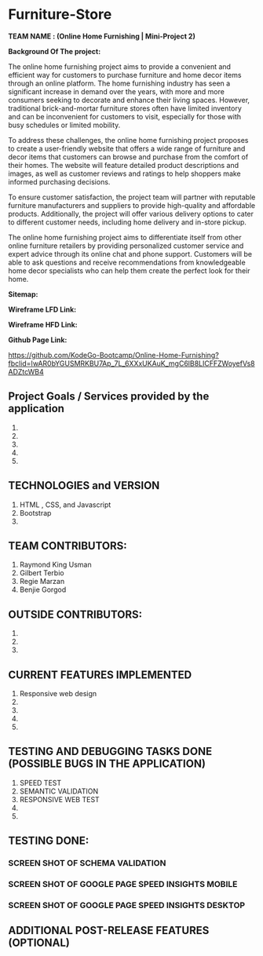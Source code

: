 # Furniture-Store

**TEAM NAME : (Online Home Furnishing | Mini-Project 2)**

**Background Of The project:**

The online home furnishing project aims to provide a convenient and efficient way for customers to purchase furniture and home decor items through an online platform. The home furnishing industry has seen a significant increase in demand over the years, with more and more consumers seeking to decorate and enhance their living spaces. However, traditional brick-and-mortar furniture stores often have limited inventory and can be inconvenient for customers to visit, especially for those with busy schedules or limited mobility.

To address these challenges, the online home furnishing project proposes to create a user-friendly website that offers a wide range of furniture and decor items that customers can browse and purchase from the comfort of their homes. The website will feature detailed product descriptions and images, as well as customer reviews and ratings to help shoppers make informed purchasing decisions.

To ensure customer satisfaction, the project team will partner with reputable furniture manufacturers and suppliers to provide high-quality and affordable products. Additionally, the project will offer various delivery options to cater to different customer needs, including home delivery and in-store pickup.

The online home furnishing project aims to differentiate itself from other online furniture retailers by providing personalized customer service and expert advice through its online chat and phone support. Customers will be able to ask questions and receive recommendations from knowledgeable home decor specialists who can help them create the perfect look for their home.

**Sitemap:**

**Wireframe LFD Link:**

**Wireframe HFD Link:**

**Github Page Link:**

https://github.com/KodeGo-Bootcamp/Online-Home-Furnishing?fbclid=IwAR0bYGUSMRKBU7Ap_7L_6XXxUKAuK_mgC6lB8LICFFZWoyefVs8ADZtcWB4

## Project Goals / Services provided by the application

1. 
2. 
3. 
4. 
5. 

## TECHNOLOGIES and VERSION

1. HTML , CSS, and Javascript
2. Bootstrap
3. 

## TEAM CONTRIBUTORS:

1. Raymond King Usman
2. Gilbert Terbio
3. Regie Marzan
4. Benjie Gorgod


## OUTSIDE CONTRIBUTORS:

1. 
2. 
3. 

## CURRENT FEATURES IMPLEMENTED

1. Responsive web design
2. 
3. 
4. 
5. 

## TESTING AND DEBUGGING TASKS DONE (POSSIBLE BUGS IN THE APPLICATION)

1. SPEED TEST
2. SEMANTIC VALIDATION
3. RESPONSIVE WEB TEST
4. 
5. 

## TESTING DONE:

### SCREEN SHOT OF SCHEMA VALIDATION

### SCREEN SHOT OF GOOGLE PAGE SPEED INSIGHTS MOBILE

### SCREEN SHOT OF GOOGLE PAGE SPEED INSIGHTS DESKTOP

## ADDITIONAL POST-RELEASE FEATURES (OPTIONAL)
